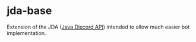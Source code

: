 # jda-base

Extension of the JDA (<a href="https://github.com/DV8FromTheWorld/JDA">Java Discord API</a>) intended to allow much easier bot implementation.
